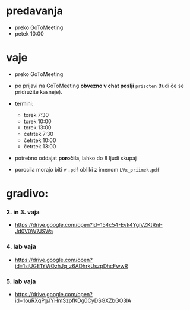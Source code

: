 
# predavanja
- preko GoToMeeting
- petek 10:00

# vaje
- preko GoToMeeting
- po prijavi na GoToMeeting **obvezno v chat poslji** `prisoten` (tudi če se pridružite kasneje).
- termini:
	- torek  7:30
	- torek 10:00
	- torek 13:00
	- četrtek  7:30
	- četrtek 10:00
	- četrtek 13:00

- potrebno oddajat **poročila**, lahko do 8 ljudi skupaj
- porocila morajo biti v `.pdf` obliki z imenom `LVx_priimek.pdf`


# gradivo:
### 2. in 3. vaja
- https://drive.google.com/open?id=154c54-Evk4YgiVZKtRnI-Jd0V0W7JSWa

### 4. lab vaja
- https://drive.google.com/open?id=1siUGE1YWOzhJq_z6ADhrkUszpDhcFwwR

### 5. lab vaja
- https://drive.google.com/open?id=1ouRXqPgJYHmSzpfKDg0CyDSGXZbGO3lA
